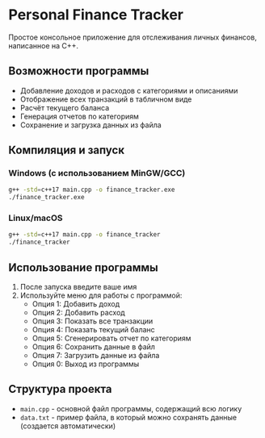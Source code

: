 # Personal Finance Tracker

Простое консольное приложение для отслеживания личных финансов, написанное на C++.

## Возможности программы

- Добавление доходов и расходов с категориями и описаниями
- Отображение всех транзакций в табличном виде
- Расчёт текущего баланса
- Генерация отчетов по категориям
- Сохранение и загрузка данных из файла

## Компиляция и запуск

### Windows (с использованием MinGW/GCC)

```bash
g++ -std=c++17 main.cpp -o finance_tracker.exe
./finance_tracker.exe
```

### Linux/macOS

```bash
g++ -std=c++17 main.cpp -o finance_tracker
./finance_tracker
```

## Использование программы

1. После запуска введите ваше имя
2. Используйте меню для работы с программой:
    - Опция 1: Добавить доход
    - Опция 2: Добавить расход
    - Опция 3: Показать все транзакции
    - Опция 4: Показать текущий баланс
    - Опция 5: Сгенерировать отчет по категориям
    - Опция 6: Сохранить данные в файл
    - Опция 7: Загрузить данные из файла
    - Опция 0: Выход из программы

## Структура проекта

- `main.cpp` - основной файл программы, содержащий всю логику
- `data.txt` - пример файла, в который можно сохранять данные (создается автоматически)
